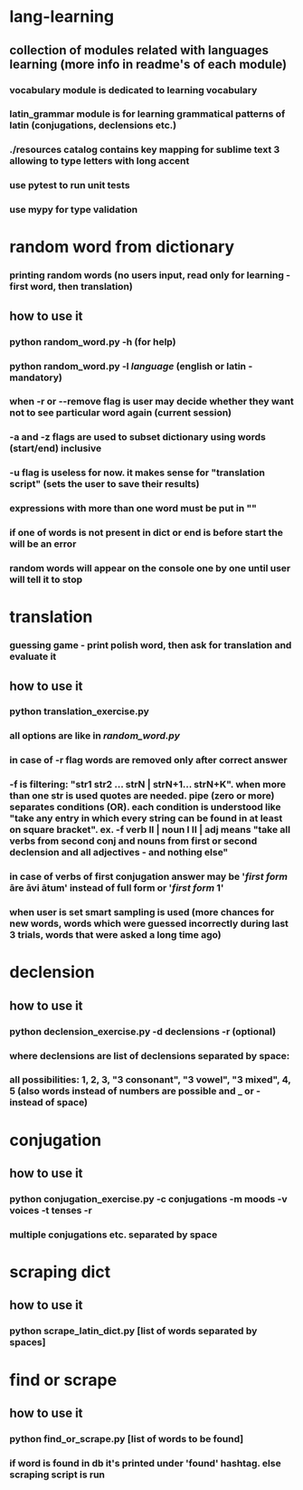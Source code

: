 # lang-learning

## collection of modules related with languages learning (more info in readme's of each module)

### vocabulary module is dedicated to learning vocabulary

### latin_grammar module is for learning grammatical patterns of latin (conjugations, declensions etc.)

### ./resources catalog contains key mapping for sublime text 3 allowing to type letters with long accent

### use pytest to run unit tests

### use mypy for type validation

# random word from dictionary

### printing random words (no users input, read only for learning - first word, then translation)

## how to use it

### python random_word.py -h (for help)

### python random_word.py -l _language_ (english or latin - mandatory)

### when -r or --remove flag is user may decide whether they want not to see particular word again (current session)

### -a and -z flags are used to subset dictionary using words (start/end) inclusive

### -u flag is useless for now. it makes sense for "translation script" (sets the user to save their results)

### expressions with more than one word must be put in ""

### if one of words is not present in dict or end is before start the will be an error

### random words will appear on the console one by one until user will tell it to stop

# translation

### guessing game - print polish word, then ask for translation and evaluate it

## how to use it

### python translation_exercise.py

### all options are like in _random_word.py_

### in case of -r flag words are removed only after correct answer

### -f is filtering: "str1 str2 ... strN | strN+1... strN+K". when more than one str is used quotes are needed. pipe (zero or more) separates conditions (OR). each condition is understood like "take any entry in which every string can be found in at least on square bracket". ex. -f verb II | noun I II | adj means "take all verbs from second conj and nouns from first or second declension and all adjectives - and nothing else"

### in case of verbs of first conjugation answer may be '_first form_ āre āvi ātum' instead of full form or '_first form_ 1'

### when user is set smart sampling is used (more chances for new words, words which were guessed incorrectly during last 3 trials, words that were asked a long time ago)

# declension

## how to use it

### python declension_exercise.py -d declensions -r (optional)

### where declensions are list of declensions separated by space:

### all possibilities: 1, 2, 3, "3 consonant", "3 vowel", "3 mixed", 4, 5 (also words instead of numbers are possible and _ or - instead of space)

# conjugation

## how to use it

### python conjugation_exercise.py -c conjugations -m moods -v voices -t tenses -r

### multiple conjugations etc. separated by space

# scraping dict

## how to use it

### python scrape_latin_dict.py [list of words separated by spaces]

# find or scrape

## how to use it

### python find_or_scrape.py [list of words to be found]

### if word is found in db it's printed under 'found' hashtag. else scraping script is run
